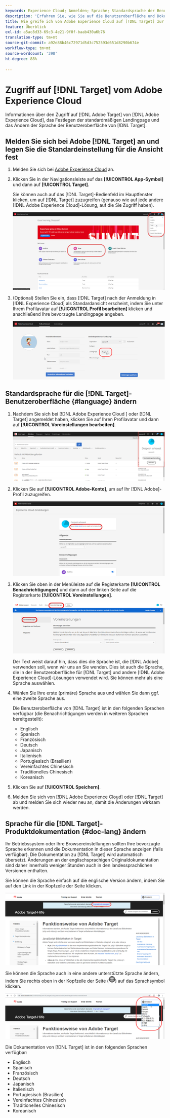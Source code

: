 ```yaml
---
keywords: Experience Cloud; Anmelden; Sprache; Standardsprache der Benutzeroberfläche; Standardsprache
description: 'Erfahren Sie, wie Sie auf die Benutzeroberfläche und Dokumentation zugreifen können. [!DNL Target] from the Adobe Experience Cloud, set your default view, and change the language of the [!DNL Target] '
title: Wie greife ich von Adobe Experience Cloud auf [!DNL Target] zu?
feature: Überblick
exl-id: a5ac8d33-69c3-4e21-9f0f-baab430a6b76
translation-type: tm+mt
source-git-commit: a92e88b46c72971d5d3c752593d651d8290b674e
workflow-type: tm+mt
source-wordcount: '398'
ht-degree: 88%

---
```


# Zugriff auf [!DNL Target] vom Adobe Experience Cloud

Informationen über den Zugriff auf [!DNL Adobe Target] von [!DNL Adobe Experience Cloud], das Festlegen der standardmäßigen Landingpage und das Ändern der Sprache der Benutzeroberfläche von [!DNL Target].

## Melden Sie sich bei Adobe [!DNL Target] an und legen Sie die Standardeinstellung für die Ansicht fest

1. Melden Sie sich bei [Adobe Experience Cloud](https://experience.adobe.com/) an.

1. Klicken Sie in der Navigationsleiste auf das **[!UICONTROL App-Symbol]** und dann auf **[!UICONTROL Target]**.

   Sie können auch auf das [!DNL Target]-Bedienfeld im Hauptfenster klicken, um auf [!DNL Target] zuzugreifen (genauso wie auf jede andere [!DNL Adobe Experience Cloud]-Lösung, auf die Sie Zugriff haben).

   ![Anwendungssymbol](/help/c-intro/assets/appmenu-new.png)

1. (Optional) Stellen Sie ein, dass [!DNL Target] nach der Anmeldung in [!DNL Experience Cloud] als Standardansicht erscheint, indem Sie unter Ihrem Profilavatar auf **[!UICONTROL Profil bearbeiten]** klicken und anschließend Ihre bevorzugte Landingpage angeben.

   ![Landingpage](/help/c-intro/assets/pagepref-new.png)

## Standardsprache für die [!DNL Target]-Benutzeroberfläche {#language} ändern

1. Nachdem Sie sich bei [!DNL Adobe Experience Cloud ] oder [!DNL Target] angemeldet haben, klicken Sie auf Ihren Profilavatar und dann auf **[!UICONTROL Voreinstellungen bearbeiten]**.

   ![Profil bearbeiten](/help/c-intro/assets/change-language.png)

1. Klicken Sie auf **[!UICONTROL Adobe-Konto]**, um auf Ihr [!DNL Adobe]-Profil zuzugreifen.

   ![Adobe-Konto](/help/c-intro/assets/adobe-account.png)

1. Klicken Sie oben in der Menüleiste auf die Registerkarte **[!UICONTROL Benachrichtigungen]** und dann auf der linken Seite auf die Registerkarte **[!UICONTROL Voreinstellungen]**.

   ![Bevorzugte Sprachen](/help/c-intro/assets/prefered-language.png)

   Der Text weist darauf hin, dass dies die Sprache ist, die [!DNL Adobe] verwenden soll, wenn wir uns an Sie wenden. Dies ist auch die Sprache, die in der Benutzeroberfläche für [!DNL Target] und andere [!DNL Adobe Experience Cloud]-Lösungen verwendet wird. Sie können mehr als eine Sprache auswählen.

1. Wählen Sie Ihre erste (primäre) Sprache aus und wählen Sie dann ggf. eine zweite Sprache aus.

   Die Benutzeroberfläche von [!DNL Target] ist in den folgenden Sprachen verfügbar (die Benachrichtigungen werden in weiteren Sprachen bereitgestellt):

   * Englisch
   * Spanisch
   * Französisch
   * Deutsch
   * Japanisch
   * Italienisch
   * Portugiesisch (Brasilien)
   * Vereinfachtes Chinesisch
   * Traditionelles Chinesisch
   * Koreanisch

1. Klicken Sie auf **[!UICONTROL Speichern]**.

1. Melden Sie sich von [!DNL Adobe Experience Cloud] oder [!DNL Target] ab und melden Sie sich wieder neu an, damit die Änderungen wirksam werden.

## Sprache für die [!DNL Target]-Produktdokumentation {#doc-lang} ändern

Ihr Betriebssystem oder Ihre Browsereinstellungen sollten Ihre bevorzugte Sprache erkennen und die Dokumentation in dieser Sprache anzeigen (falls verfügbar). Die Dokumentation zu [!DNL Target] wird automatisch übersetzt. Änderungen an der englischsprachigen Originaldokumentation sind daher innerhalb weniger Stunden auch in den landessprachlichen Versionen enthalten.

Sie können die Sprache einfach auf die englische Version ändern, indem Sie auf den Link in der Kopfzeile der Seite klicken.

![Wechsel zur Ausgangssprache](/help/c-intro/assets/mt-original.png)

Sie können die Sprache auch in eine andere unterstützte Sprache ändern, indem Sie rechts oben in der Kopfzeile der Seite (![Sprachwechsel](/help/c-intro/assets/icon-language-switcher.png)) auf das Sprachsymbol klicken.

![Sprachwechsel](/help/c-intro/assets/language-switcher.png)

Die Dokumentation von [!DNL Target] ist in den folgenden Sprachen verfügbar:

* Englisch
* Spanisch
* Französisch
* Deutsch
* Japanisch
* Italienisch
* Portugiesisch (Brasilien)
* Vereinfachtes Chinesisch
* Traditionelles Chinesisch
* Koreanisch
